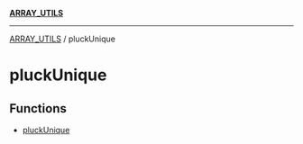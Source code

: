 [**ARRAY_UTILS**](../README.md)

***

[ARRAY_UTILS](../README.md) / pluckUnique

# pluckUnique

## Functions

- [pluckUnique](functions/pluckUnique.md)
